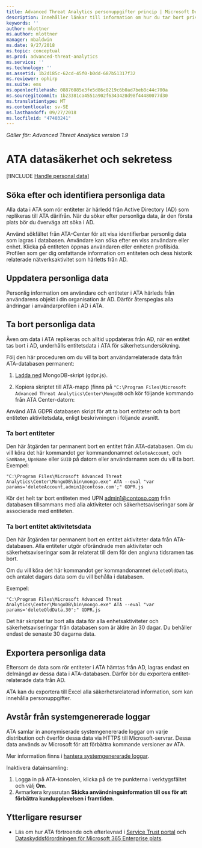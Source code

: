 ```yaml
---
title: Advanced Threat Analytics personuppgifter princip | Microsoft Docs
description: Innehåller länkar till information om hur du tar bort privat information och personliga data från ATA.
keywords: ''
author: mlottner
ms.author: mlottner
manager: mbaldwin
ms.date: 9/27/2018
ms.topic: conceptual
ms.prod: advanced-threat-analytics
ms.service: ''
ms.technology: ''
ms.assetid: 1b2d185c-62cd-45f0-b0dd-687b51317f32
ms.reviewer: ophirp
ms.suite: ems
ms.openlocfilehash: 08876085e3fe5d86c8219c6b0ad7beb8c44c700a
ms.sourcegitcommit: 1b23381ca4551a902f6343428d98f44480077d30
ms.translationtype: MT
ms.contentlocale: sv-SE
ms.lasthandoff: 09/27/2018
ms.locfileid: "47403241"
---
```

*Gäller för: Advanced Threat Analytics version 1.9*

# <a name="ata-data-security-and-privacy"></a>ATA datasäkerhet och sekretess

[!INCLUDE [Handle personal data](../includes/gdpr-intro-sentence.md)]

## <a name="searching-for-and-identifying-personal-data"></a>Söka efter och identifiera personliga data 

Alla data i ATA som rör entiteter är härledd från Active Directory (AD) som replikeras till ATA därifrån. När du söker efter personliga data, är den första plats bör du överväga att söka i AD. 

Använd sökfältet från ATA-Center för att visa identifierbar personlig data som lagras i databasen. Användare kan söka efter en viss användare eller enhet. Klicka på entiteten öppnas användaren eller enheten profilsida. Profilen som ger dig omfattande information om entiteten och dess historik relaterade nätverksaktivitet som härletts från AD. 

## <a name="updating-personal-data"></a>Uppdatera personliga data 

Personlig information om användare och entiteter i ATA härleds från användarens objekt i din organisation är AD. Därför återspeglas alla ändringar i användarprofilen i AD i ATA. 

## <a name="deleting-personal-data"></a>Ta bort personliga data 

Även om data i ATA replikeras och alltid uppdateras från AD, när en entitet tas bort i AD, underhålls entitetsdata i ATA för säkerhetsundersökning. 

Följ den här proceduren om du vill ta bort användarrelaterade data från ATA-databasen permanent: 

1. [Ladda ned](https://aka.ms/ata-gdpr-script) MongoDB-skript (gdpr.js).  

2. Kopiera skriptet till ATA-mapp (finns på `"C:\Program Files\Microsoft Advanced Threat Analytics\Center\MongoDB` och kör följande kommando från ATA Center-datorn: 

Använd ATA GDPR databasen skript för att ta bort entiteter och ta bort entiteten aktivitetsdata, enligt beskrivningen i följande avsnitt.

### <a name="delete-entities"></a>Ta bort entiteter

Den här åtgärden tar permanent bort en entitet från ATA-databasen. Om du vill köra det här kommandot ger kommandonamnet `deleteAccount`, och `SamName`, `UpnName` eller `GUID` på datorn eller användarnamn som du vill ta bort. Exempel: 

`"C:\Program Files\Microsoft Advanced Threat Analytics\Center\MongoDB\bin\mongo.exe" ATA --eval "var params='deleteAccount,admin1@contoso.com';" GDPR.js`

Kör det helt tar bort entiteten med UPN admin1@contoso.com från databasen tillsammans med alla aktiviteter och säkerhetsaviseringar som är associerade med entiteten. 

### <a name="delete-entity-activity-data"></a>Ta bort entitet aktivitetsdata

Den här åtgärden tar permanent bort en entitet aktiviteter data från ATA-databasen. Alla entiteter utgör oförändrade men aktiviteter och säkerhetsaviseringar som är relaterat till dem för den angivna tidsramen tas bort. 

Om du vill köra det här kommandot ger kommandonamnet `deleteOldData`, och antalet dagars data som du vill behålla i databasen. 

Exempel: 

`"C:\Program Files\Microsoft Advanced Threat Analytics\Center\MongoDB\bin\mongo.exe" ATA --eval "var params='deleteOldData,30';" GDPR.js`

Det här skriptet tar bort alla data för alla enhetsaktiviteter och säkerhetsaviseringar från databasen som är äldre än 30 dagar. Du behåller endast de senaste 30 dagarna data.

## <a name="exporting-personal-data"></a>Exportera personliga data 

Eftersom de data som rör entiteter i ATA hämtas från AD, lagras endast en delmängd av dessa data i ATA-databasen. Därför bör du exportera entitet-relaterade data från AD. 

ATA kan du exportera till Excel alla säkerhetsrelaterad information, som kan innehålla personuppgifter. 

 
## <a name="opt-out-of-system-generated-logs"></a>Avstår från systemgenererade loggar 

ATA samlar in anonymiserade systemgenererade loggar om varje distribution och överför dessa data via HTTPS till Microsoft-servrar. Dessa data används av Microsoft för att förbättra kommande versioner av ATA. 

Mer information finns i [hantera systemgenererade loggar](manage-telemetry-settings.md).

Inaktivera datainsamling:

1. Logga in på ATA-konsolen, klicka på de tre punkterna i verktygsfältet och välj **Om**. 
2. Avmarkera kryssrutan **Skicka användningsinformation till oss för att förbättra kundupplevelsen i framtiden**. 

## <a name="additional-resources"></a>Ytterligare resurser

- Läs om hur ATA förtroende och efterlevnad i [Service Trust portal](https://servicetrust.microsoft.com/ViewPage/GDPRGetStarted) och [Dataskyddsförordningen för Microsoft 365 Enterprise plats](https://docs.microsoft.com/microsoft-365/compliance/compliance-solutions-overview).
